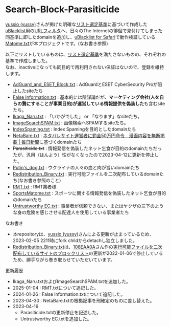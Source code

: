 # Search-Block-Parasiticide

[yussio (yussy)](https://github.com/yussio)さんが掲げた明確な[リスト選定基準](https://pixelog.net/post/ma5z69/)に基づいて作成した[uBlacklist](https://chrome.google.com/webstore/detail/ublacklist/pncfbmialoiaghdehhbnbhkkgmjanfhe?hl=ja)用の[URLフィルタ](https://github.com/yussio/web-blacklist)へ、日々のThe Internetの徘徊で見付けてしまった同基準に即したdomainを追加し、[uBlacklist for Safari](https://apps.apple.com/jp/app/ublacklist-for-safari/id1547912640?mt=12)で動作検証している[Matome.txt](https://github.com/Chamiu/Search-Block-Parasiticide/blob/master/Matome.txt)が本プロジェクトです。(なお書き参照)

以下にリストしているものは、[リスト選定基準](https://pixelog.net/post/ma5z69/)を満たさないものの、それぞれの基準で作成しました。  
なお、inactiveになっても同目的で再利用されない保証はないので、登録を維持します。  

- [AdGuard_and_ESET_Block.txt](https://github.com/Chamiu/Search-Block-Parasiticide/blob/master/AdGuard_and_ESET_Block.txt) : AdGuardとESET CyberSecurity Proが阻止したsiteたち
- [False Information.txt](https://raw.githubusercontent.com/Chamiu/Search-Block-Parasiticide/master/False%20Information.txt) : 基本的には陰謀論だが、**マーケティング会社(人を自らの贄にすることが事業目的)が運営している情報提供を偽装した**も含むsiteたち。
- [Ikaga_Naru.txt](https://raw.githubusercontent.com/Chamiu/Search-Block-Parasiticide/refs/heads/master/Ikaga_Naru.txt) : 「いかがでした」 or 「なります」なsiteたち。
- [ImageSearchSPAM.txt](https://raw.githubusercontent.com/Chamiu/Search-Block-Parasiticide/refs/heads/master/ImageSearchSPAM.txt) : 画像検索へSPAMするsiteたち。
- [IndexSpaming.txt](https://github.com/Chamiu/Search-Block-Parasiticide/blob/master/IndexSpaming.txt) : Index Spamingを目的としたdomainたち
- [NetaBare.txt](https://github.com/Chamiu/Search-Block-Parasiticide/blob/master/NetaBare.txt) :  [ネタバレサイト運営者に罰金50万円命令　漫画内容を無断掲載 | 毎日新聞](https://mainichi.jp/articles/20230411/k00/00m/040/295000c)に基づくdomainたち
- ~~Parasiticide.txt~~ : 情報発信を偽装したネット乞食が目的のdomainたちだったが、汎用（はんよう）性がなくなったので2023-04-12に更新を停止した。
- [Putin's_dog.txt](https://github.com/Chamiu/Search-Block-Parasiticide/blob/master/Putin's_dog.txt) : ウクライナの人々の血と肉が旨いdomainたち
- [Redistribution_Binary.txt](https://github.com/Chamiu/Search-Block-Parasiticide/blob/master/Redistribution_Binary.txt) : 実行可能ファイルを二次配布しているdomainたち(なお書き参照のこと)
- [RMT.txt](https://raw.githubusercontent.com/Chamiu/Search-Block-Parasiticide/refs/heads/master/RMT.txt) : RMT業者様
- [SportsMatome.txt](https://github.com/Chamiu/Search-Block-Parasiticide/blob/master/SportsMatome.txt) : スポーツに関する情報発信を偽装したネット乞食が目的のdomainたち
- [Untrustworthy EC.txt](https://raw.githubusercontent.com/Chamiu/Search-Block-Parasiticide/master/Untrustworthy%20EC.txt) : 事業者が信頼できない、またはヤクザの三下のような身の危険を感じさせる配達人を使用している事業者たち

なお書き
- 本repositoryは、[yussio (yussy)](https://github.com/yussio)さんによる更新が止まっているため、2023-02-05 2211時にfork childからdetachし独立しました。
- [Redistribution_Binary.txt](https://github.com/Chamiu/Search-Block-Parasiticide/blob/master/Redistribution_Binary.txt)は、[108EAA0A](https://github.com/108EAA0A)さん作の[実行可能ファイルを二次配布しているサイトのブロックリスト](https://github.com/108EAA0A/ublacklist-redistribution-binary)の更新が2022-01-06で停止しているため、勝手ながら巻き取らせていただいています。

更新履歴
- Ikaga_Naru.txtおよびImageSearchSPAM.txtを追加した。
- 2025-01-04 : RMT.txtについて追記した。
- 2024-01-26 : False Information.txtについて追記した。
- 2023-04-30 : NetaBare.txtの根拠記事を刑確定のものに差し替えた。
- 2023-04-16
  - Parasiticide.txtの更新停止を記述した。
  - Untrustworthy EC.txtを追加した。
